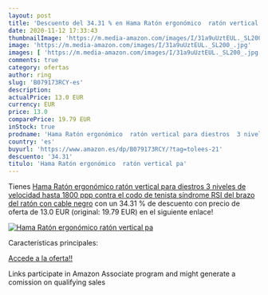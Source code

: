 ```yaml
---
layout: post
title: 'Descuento del 34.31 % en Hama Ratón ergonómico  ratón vertical pa'
date: 2020-11-12 17:33:43
thumbnailImage: 'https://m.media-amazon.com/images/I/31a9uUztEUL._SL200_.jpg'
image: 'https://m.media-amazon.com/images/I/31a9uUztEUL._SL200_.jpg'
images: [ 'https://m.media-amazon.com/images/I/31a9uUztEUL._SL200_.jpg' ]
comments: true
category: ofertas
author: ring
slug: 'B079173RCY-es'
description:
actualPrice: 13.0 EUR
currency: EUR
price: 13.0
comparePrice: 19.79 EUR
inStock: true
prodname: 'Hama Ratón ergonómico  ratón vertical para diestros  3 niveles de velocidad hasta 1800 ppp  contra el codo de tenista  síndrome RSI del brazo del ratón  con cable  negro'
country: 'es'
buyurl: 'https://www.amazon.es/dp/B079173RCY/?tag=tolees-21'
descuento: '34.31'
titulo: 'Hama Ratón ergonómico  ratón vertical pa'
---
```


Tienes [Hama Ratón ergonómico  ratón vertical para diestros  3 niveles de velocidad hasta 1800 ppp  contra el codo de tenista  síndrome RSI del brazo del ratón  con cable  negro](https://www.amazon.es/dp/B079173RCY/?tag=tolees-21) con un 34.31 % de descuento con precio de oferta de 13.0 EUR (original: 19.79 EUR) en el siguiente enlace!

[![Hama Ratón ergonómico  ratón vertical pa](https://m.media-amazon.com/images/I/31a9uUztEUL._SL200_.jpg)](https://www.amazon.es/dp/B079173RCY/?tag=tolees-21)

Características principales:


[Accede a la oferta!!](https://www.amazon.es/dp/B079173RCY/?tag=tolees-21)

Links participate in Amazon Associate program and might generate a comission on qualifying sales


